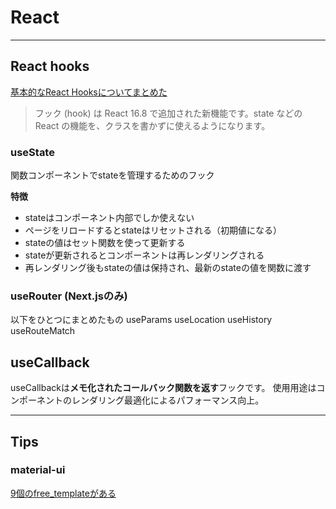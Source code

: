 # React

---

## React hooks

[基本的なReact Hooksについてまとめた](https://yutaro-blog.net/2021/09/15/react-hooks/)

>フック (hook) は React 16.8 で追加された新機能です。state などの React の機能を、クラスを書かずに使えるようになります。

### useState

関数コンポーネントでstateを管理するためのフック

**特徴**
- stateはコンポーネント内部でしか使えない
- ページをリロードするとstateはリセットされる（初期値になる）
- stateの値はセット関数を使って更新する
- stateが更新されるとコンポーネントは再レンダリングされる
- 再レンダリング後もstateの値は保持され、最新のstateの値を関数に渡す

### useRouter (Next.jsのみ)

以下をひとつにまとめたもの
useParams
useLocation
useHistory
useRouteMatch

## useCallback

useCallbackは**メモ化されたコールバック関数を返す**フックです。
使用用途はコンポーネントのレンダリング最適化によるパフォーマンス向上。




---

## Tips
### material-ui

[9個のfree_templateがある](https://mui.com/getting-started/templates/)

